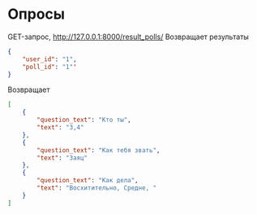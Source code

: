 Опросы
===

GET-запрос, http://127.0.0.1:8000/result_polls/
Возвращает результаты
```json
{
    "user_id": "1",
    "poll_id": "1"'
}
```
Возвращает
```json
[
    {
        "question_text": "Кто ты",
        "text": "3,4"
    },
    {
        "question_text": "Как тебя звать",
        "text": "Заяц"
    },
    {
        "question_text": "Как дела",
        "text": "Восхитительно, Средне, "
    }
]
```

